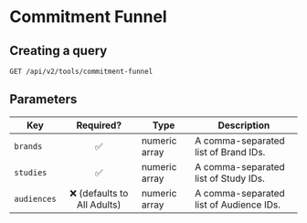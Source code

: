 # Commitment Funnel

## Creating a query

```http request
GET /api/v2/tools/commitment-funnel
```

## Parameters

| Key         |          Required?           | Type          | Description                             |
|-------------|:----------------------------:|---------------|-----------------------------------------|
| `brands`    |      :white_check_mark:      | numeric array | A comma-separated list of Brand IDs.    |
| `studies`   |      :white_check_mark:      | numeric array | A comma-separated list of Study IDs.    |
| `audiences` | :x: (defaults to All Adults) | numeric array | A comma-separated list of Audience IDs. |